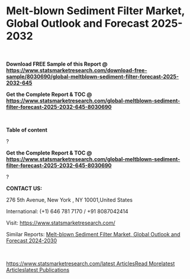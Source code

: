 <h1>Melt-blown Sediment Filter Market, Global Outlook and Forecast 2025-2032</h1><br/><p><strong>Download FREE Sample of this Report @ <a href="https://www.statsmarketresearch.com/download-free-sample/8030690/global-meltblown-sediment-filter-forecast-2025-2032-645">https://www.statsmarketresearch.com/download-free-sample/8030690/global-meltblown-sediment-filter-forecast-2025-2032-645</a></strong></p>
 
 
 
 <div><b>Get the Complete Report & TOC @ <a href="https://www.statsmarketresearch.com/global-meltblown-sediment-filter-forecast-2025-2032-645-8030690">https://www.statsmarketresearch.com/global-meltblown-sediment-filter-forecast-2025-2032-645-8030690</a></b></div>
 
 
 
 <p><br />
 
 <b>Table of content</b></p>
 
 
 
 <p>? </p>
 
 
 
 <div><b>Get the Complete Report & TOC @ <a href="https://www.statsmarketresearch.com/global-meltblown-sediment-filter-forecast-2025-2032-645-8030690">https://www.statsmarketresearch.com/global-meltblown-sediment-filter-forecast-2025-2032-645-8030690</a></b></div>
 
 
 
 <p>? </p>
 
 
 
 <p><b>CONTACT US:</b><br />
 
 276 5th Avenue, New York , NY 10001,United States<br />
 
 International: (+1) 646 781 7170 / +91 8087042414<br />
 
 Visit: <a href="https://www.statsmarketresearch.com/">https://www.statsmarketresearch.com/</a><br />
 
 Similar Reports: <a href="https://www.statsmarketresearch.com/global-meltblown-sediment-filter-forecast-2025-2032-645-8030690">Melt-blown Sediment Filter Market, Global Outlook and Forecast 2024-2030</a><br />
 
 <br />
 
 <a href="https://gyeongbokgung.com">https://www.statsmarketresearch.com/</a><a href="https://hallyeomaritime.com">latest Articles</a><a href="https://jingwansa.com">Read More</a><a href="https://nguoiviet.jp/">latest Articles</a><a href="https://www.intelmarketresearch.com/">latest Publications</a></p>